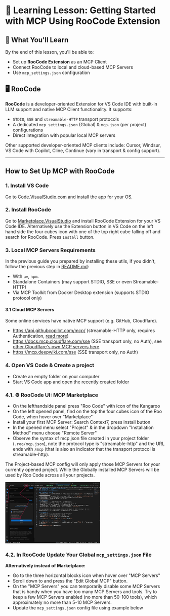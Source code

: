 # 🧠 Learning Lesson: Getting Started with MCP Using RooCode Extension

## 🚀 What You'll Learn

By the end of this lesson, you'll be able to:

- Set up **RooCode Extension** as an MCP Client
- Connect RooCode to local and cloud-based MCP Servers
- Use `mcp_settings.json` configuration

## 🖥️ RooCode

**RooCode** is a developer-oriented Extension for VS Code IDE with built-in LLM support and native MCP Client functionality. It supports:

- `STDIO`, `SSE` and `streamable-HTTP` transport protocols
- A dedicated `mcp_settings.json` (Global) & `mcp.json` (per project) configurations
- Direct integration with popular local MCP servers

Other supported developer-oriented MCP clients include: Cursor, Windsur, VS Code with Copilot, Cline, Continue (vary in transport & config support).

---

## How to Set Up MCP with RooCode

### 1. **Install VS Code**
Go to [Code.VisualStudio.com](https://code.visualstudio.com/Download) and install the app for your OS.

### 2. **Install RooCode**
Go to [Marketplace.VisualStudio](https://marketplace.visualstudio.com/items?itemName=RooVeterinaryInc.roo-cline) and install RooCode Extension for your VS Code IDE. Alternatively use the Extension button in VS Code on the left hand side the four cubes icon with one of the top right cube falling off and search for RooCode. Press `Install` button.

### 3. **Local MCP Servers Requirements**
In the previous guide you prepared by installing these utils, if you didn't, follow the previous step in [README.md](../README.md):
- With `uv`, `npm`.
- Standalone Containers (may support STDIO, SSE or even Streamable-HTTP)
- Via MCP Toolkit from Docker Desktop extension (supports STDIO protocol only)

#### 3.1 **Cloud MCP Servers**
Some online services have native MCP support (e.g. GitHub, Cloudflare).
- https://api.githubcopilot.com/mcp/ (streamable-HTTP only, requires Authentication, [read more](https://github.com/github/github-mcp-server))
- https://docs.mcp.cloudflare.com/sse (SSE transport only, no Auth), see [other Cloudflare's own MCP servers here](https://developers.cloudflare.com/agents/model-context-protocol/mcp-servers-for-cloudflare/).
- https://mcp.deepwiki.com/sse (SSE transport only, no Auth)

### 4. Open VS Code & Create a project
- Create an empty folder on your computer
- Start VS Code app and open the recently created folder

### 4.1. ⚙️ RooCode UI: MCP Marketplace
- On the lefthandside panel press "Roo Code" with icon of the Kangaroo
- On the left opened panel, find on the top the four cubes icon of the Roo Code, when hover over "Marketplace"
- Install your first MCP Server: Search Context7, press install button
- In the opened menu select "Project" & in the dropdown "Installation Method" menu choose "Remote Server"
- Observe the syntax of mcp.json file created in your project folder (`.roo/mcp.json`), note the protocol type is "streamable-http" and the URL ends with `/mcp` (that is also an indicator that the transport protocol is streamable-http).

The Project-based MCP config will only apply those MCP Servers for your currently opened project. While the Globally installed MCP Servers will be used by Roo Code across all your projects.

<img src="./1_roocode_marketplace.png" alt="RooCode Marketplace UI" width="300">

### 4.2. **In RooCode Update Your Global `mcp_settings.json` File**

**Alternatively instead of Marketplace:**
- Go to the three horizontal blocks icon when hover over "MCP Servers"
- Scroll down to and press the "Edit Global MCP" button.
- On the "MCP Servers" you can temporarily disable some MCP Servers that is handy when you have too many MCP Servers and tools. Try to keep a few MCP Servers enabled (no more than 50-100 tools), which approximately no more than 5-10 MCP Servers. 
- Update the `mcp_settings.json` config file using example below

